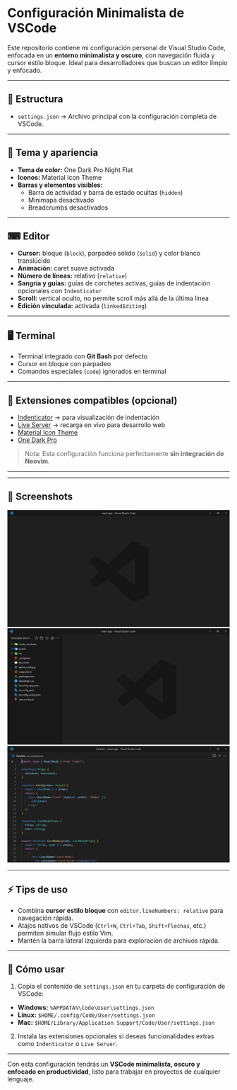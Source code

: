 # Configuración Minimalista de VSCode

Este repositorio contiene mi configuración personal de Visual Studio Code, enfocada en un **entorno minimalista y oscuro**, con navegación fluida y cursor estilo bloque. Ideal para desarrolladores que buscan un editor limpio y enfocado.

---

## 📂 Estructura

- `settings.json` → Archivo principal con la configuración completa de VSCode.

---

## 🎨 Tema y apariencia

- **Tema de color:** One Dark Pro Night Flat  
- **Iconos:** Material Icon Theme  
- **Barras y elementos visibles:**  
  - Barra de actividad y barra de estado ocultas (`hidden`)  
  - Minimapa desactivado  
  - Breadcrumbs desactivados  

---

## ⌨ Editor

- **Cursor:** bloque (`block`), parpadeo sólido (`solid`) y color blanco translúcido  
- **Animación:** caret suave activada  
- **Número de líneas:** relativo (`relative`)  
- **Sangría y guías:** guías de corchetes activas, guías de indentación opcionales con `Indenticator`  
- **Scroll:** vertical oculto, no permite scroll más allá de la última línea  
- **Edición vinculada:** activada (`linkedEditing`)  

---

## 🖥 Terminal

- Terminal integrado con **Git Bash** por defecto  
- Cursor en bloque con parpadeo  
- Comandos especiales (`code`) ignorados en terminal  

---

## 🧩 Extensiones compatibles (opcional)

- [Indenticator](https://marketplace.visualstudio.com/items?itemName=streetsidesoftware.indenticator) → para visualización de indentación  
- [Live Server](https://marketplace.visualstudio.com/items?itemName=ritwickdey.LiveServer) → recarga en vivo para desarrollo web  
- [Material Icon Theme](https://marketplace.visualstudio.com/items?itemName=PKief.material-icon-theme)  
- [One Dark Pro](https://marketplace.visualstudio.com/items?itemName=zhuangtongfa.Material-theme)  

> Nota: Esta configuración funciona perfectamente **sin integración de Neovim**.
---
---

## 📸 Screenshots


![VSCode al abrir](https://github.com/zeta-rpg/Config-VSCode-minimalista/blob/main/img-vscode/vscode0.png)
![VSCode con el explorer](https://github.com/zeta-rpg/Config-VSCode-minimalista/blob/main/img-vscode/vscode1.png)
![VSCode editando](https://github.com/zeta-rpg/Config-VSCode-minimalista/blob/main/img-vscode/vscode2.png)

---

## ⚡ Tips de uso

- Combina **cursor estilo bloque** con `editor.lineNumbers: relative` para navegación rápida.  
- Atajos nativos de VSCode (`Ctrl+W`, `Ctrl+Tab`, `Shift+Flechas`, etc.) permiten simular flujo estilo Vim.  
- Mantén la barra lateral izquierda para exploración de archivos rápida.  

---

## 📌 Cómo usar

1. Copia el contenido de `settings.json` en tu carpeta de configuración de VSCode:  

- **Windows:** `%APPDATA%\Code\User\settings.json`  
- **Linux:** `$HOME/.config/Code/User/settings.json`  
- **Mac:** `$HOME/Library/Application Support/Code/User/settings.json`  

2. Instala las extensiones opcionales si deseas funcionalidades extras como `Indenticator` o `Live Server`.  

---

Con esta configuración tendrás un **VSCode minimalista, oscuro y enfocado en productividad**, listo para trabajar en proyectos de cualquier lenguaje.


